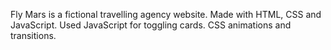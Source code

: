 Fly Mars is a fictional travelling agency website.
Made with HTML, CSS and JavaScript.
Used JavaScript for toggling cards.
CSS animations and transitions.
